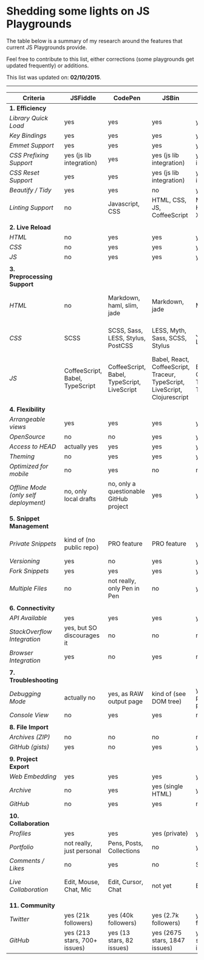 # Shedding some lights on JS Playgrounds
The table below is a summary of my research around the features that current JS Playgrounds provide.

Feel free to contribute to this list, either corrections (some playgrounds get updated frequently) or additions.

This list was updated on: **02/10/2015**.

---


Criteria                                    |  JSFiddle                         |  CodePen                                      |  JSBin                                                                       |  Plunker                                   |  Liveweave                 |  CSSDeck                     |  Dabblet                            |  Kodtest                 
--------------------------------------------|-----------------------------------|-----------------------------------------------|------------------------------------------------------------------------------|--------------------------------------------|----------------------------|------------------------------|-------------------------------------|--------------------------
**1. Efficiency**                                  |                                   |                                               |                                                                              |                                            |                            |                              |                                     |                          
*Library Quick Load*                         |  yes                              |  yes                                          |  yes                                                                         |  yes                                       |  yes                       |  yes                         |  no                                 |  yes                     
*Key Bindings*                                 |  yes                              |  yes                                          |  yes                                                                         |  yes                                       |  yes, kind of              |  yes                         |  yes                                |  not really              
*Emmet Support*                                      |  yes                              |  yes                                          |  yes                                                                         |  yes                                       |  yes                       |  yes                         |  no                                 |  yes                     
*CSS Prefixing Support*                               |  yes (js lib integration)         |  yes                                          |  yes (js lib integration)                                                    |  yes (js lib integration)                  |  yes (js lib integration)  |  yes                         |  yes                                |  yes (js lib integration)
*CSS Reset Support*                                   |  yes                              |  yes                                          |  yes (js lib integration)                                                    |  yes (js lib integration)                  |  no                        |  yes                         |  no                                 |  yes (css integration)   
*Beautify / Tidy*                             |  yes                              |  yes                                          |  no                                                                          |  yes                                       |  no                        |  no                          |  no                                 |  no                      
*Linting Support*                                     |  no                               |  Javascript, CSS                              |  HTML, CSS, JS, CoffeeScript                                                 |  Markdown, HTML, CSS, XML, JS              |  CSS, JS                   |  JS                          |  not really (w3c validation popup)  |  no                      
                                            |                                   |                                               |                                                                              |                                            |                            |                              |                                     |                          
**2. Live Reload**                                 |                                   |                                               |                                                                              |                                            |                            |                              |                                     |                          
*HTML*                                        |  no                               |  yes                                          |  yes                                                                         |  yes                                       |  yes                       |  yes                         |  yes                                |  es                      
*CSS*                                         |  no                               |  yes                                          |  yes                                                                         |  yes                                       |  yes                       |  yes                         |  yes                                |  yes                     
*JS*                                          |  no                               |  yes                                          |  yes                                                                         |  yes                                       |  yes                       |  yes                         |  no                                 |  yes                     
                                            |                                   |                                               |                                                                              |                                            |                            |                              |                                     |                          
**3. Preprocessing Support**                               |                                   |                                               |                                                                              |                                            |                            |                              |                                     |                          
*HTML*                                        |  no                               |  Markdown, haml, slim, jade                   |  Markdown, jade                                                              |  Markdown                                  |  no                        |  HAML, Jade, Markdown, Slim  |  no                                 |  no                      
*CSS*                                         |  SCSS                             |  SCSS, Sass, LESS, Stylus, PostCSS            |  LESS, Myth, Sass, SCSS, Stylus                                              |  Jade, Sass, LESS, Stylus                  |  no                        |  LESS, Stylus, SASS, SCSS    |  no                                 |  no                      
*JS*                                          |  CoffeeScript, Babel, TypeScript  |  CoffeeScript, Babel, TypeScript, LiveScript  |  Babel, React, CoffeeScript, Traceur, TypeScript, LiveScript, Clojurescript  |  Babel, CoffeeScript, Traceur, TypeScript  |  no                        |  CoffeScript                 |  no                                 |  no                      
                                            |                                   |                                               |                                                                              |                                            |                            |                              |                                     |                          
**4. Flexibility**                                 |                                   |                                               |                                                                              |                                            |                            |                              |                                     |                          
*Arrangeable views*                           |  yes                              |  yes                                          |  yes                                                                         |  yes                                       |  yes                       |  yes                         |  yes                                |  yes                     
*OpenSource*                                  |  no                               |  no                                           |  yes                                                                         |  yes                                       |  no                        |  no                          |  yes                                |  no                      
*Access to HEAD*                              |  actually yes                     |  yes                                          |  yes                                                                         |  yes                                       |  yes                       |  yes                         |  no                                 |  yes                     
*Theming*                                     |  no                               |  yes                                          |  yes                                                                         |  yes                                       |  yes                       |  no                          |  no                                 |  yes                     
*Optimized for mobile*                        |  no                               |  yes                                          |  no                                                                          |  no                                        |  not really                |  no                          |  kind of                            |  kind of                 
*Offline Mode (only self deployment)*         |  no, only local drafts            |  no, only a questionable GitHub project       |  yes                                                                         |  yes                                       |  no                        |  no                          |  probably, but no documentation     |  no                      
                                            |                                   |                                               |                                                                              |                                            |                            |                              |                                     |                          
**5. Snippet Management**                          |                                   |                                               |                                                                              |                                            |                            |                              |                                     |                          
*Private Snippets*                            |  kind of (no public repo)         |  PRO feature                                  |  PRO feature                                                                 |  yes                                       |  kind of (no public repo)  |  yes                         |  kind of (no public repo)           |  kind of (no public repo)
*Versioning*                                  |  yes                              |  no                                           |  yes                                                                         |  yes                                       |  no                        |  no                          |  no                                 |  yes                     
*Fork Snippets*                               |  yes                              |  yes                                          |  yes                                                                         |  yes                                       |  not really                |  yes                         |  yes                                |  yes                     
*Multiple Files*                               |  no                               |  not really, only Pen in Pen                  |  no                                                                          |  yes                                       |  no                        |  no                          |  no                                 |  no                      
                                            |                                   |                                               |                                                                              |                                            |                            |                              |                                     |                          
**6. Connectivity**                                |                                   |                                               |                                                                              |                                            |                            |                              |                                     |                          
*API Available*                                         |  yes                              |  yes                                          |  yes                                                                         |  yes                                       |  no                        |  no                          |  not yet                            |  no                      
*StackOverflow Integration*  |  yes, but SO discourages it       |  no                                           |  no                                                                          |  no                                        |  no                        |  no                          |  no                                 |  no                      
*Browser Integration*                         |  yes                              |  no                                           |  yes                                                                         |  no                                        |  no                        |  no                          |  yes                                |  no                      
                                            |                                   |                                               |                                                                              |                                            |                            |                              |                                     |                          
**7. Troubleshooting**                             |                                   |                                               |                                                                              |                                            |                            |                              |                                     |                          
*Debugging Mode*                              |  actually no                      |  yes, as RAW output page                      |  kind of (see DOM tree)                                                      |  yes, as preview page                      |  no                        |  yes, as preview page        |  yes, as preview page               |  no                      
*Console View*                                |  no                               |  yes                                          |  yes                                                                         |  no                                        |  no                        |  no                          |  no                                 |  no                      
                                            |                                   |                                               |                                                                              |                                            |                            |                              |                                     |                          
**8. File Import**                                 |                                   |                                               |                                                                              |                                            |                            |                              |                                     |                          
*Archives (ZIP)*                                    |  no                               |  no                                           |  no                                                                          |  not yet                                   |  no                        |  no                          |  no                                 |  no                      
*GitHub (gists)*                              |  yes                              |  no                                           |  yes                                                                         |  yes                                       |  no                        |  no                          |  no                                 |  no                      
                                            |                                   |                                               |                                                                              |                                            |                            |                              |                                     |                          
**9. Project Export**                              |                                   |                                               |                                                                              |                                            |                            |                              |                                     |                          
*Web Embedding*                               |  yes                              |  yes                                          |  yes                                                                         |  yes                                       |  no                        |  yes                         |  no                                 |  no                      
*Archive*                                     |  no                               |  yes                                          |  yes (single HTML)                                                           |  yes                                       |  yes                       |  no                          |  no                                 |  yes (single HTML)       
*GitHub*                                      |  no                               |  yes                                          |  yes                                                                         |  no                                        |  no                        |  no                          |  yes                                |  no                      
                                            |                                   |                                               |                                                                              |                                            |                            |                              |                                     |                          
**10. Collaboration**                               |                                   |                                               |                                                                              |                                            |                            |                              |                                     |                          
*Profiles*                                    |  yes                              |  yes                                          |  yes (private)                                                               |  yes, almost                               |  yes, almost               |  yes                         |  yes                                |  yes, almost             
*Portfolio*                                   |  not really, just personal        |  Pens, Posts, Collections                     |  no                                                                          |  yes, almost                               |  no                        |  yes                         |  no                                 |  no                      
*Comments / Likes*                            |  no                               |  yes                                          |  no                                                                          |  Stars                                     |  no                        |  yes                         |  no                                 |  no                      
*Live Collaboration*                          |  Edit, Mouse, Chat, Mic           |  Edit, Cursor, Chat                           |  not yet                                                                     |  Edit                                      |  Edit, Mouse, Chat, Mic    |  not yet                     |  no                                 |  no                      
                                            |                                   |                                               |                                                                              |                                            |                            |                              |                                     |                          
**11. Community**                                   |                                   |                                               |                                                                              |                                            |                            |                              |                                     |                          
*Twitter*                                     |  yes (21k followers)              |  yes (40k followers)                          |  yes (2.7k followers)                                                        |  yes (274 followers)                       |  yes (1093 followers)      |  yes (10.3k followers)       |  yes (1.3k followers)               |  yes (161 followers)     
*GitHub*                                      |  yes (213 stars, 700+ issues)     |  yes (13 stars, 82 issues)                    |  yes (2675 stars, 1847 issues)                                               |  yes (447 stars, 98 issues)                |  no                        |  no                          |  yes (661 stars, 216 issues)        |  no                      
